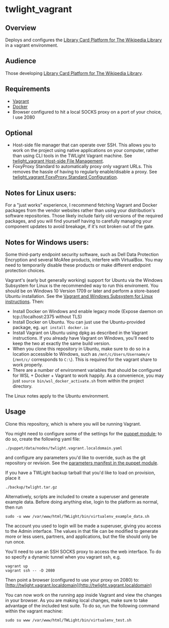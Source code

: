 # twlight_vagrant

## Overview

Deploys and configures the [Library Card Platform for The Wikipedia Library](https://github.com/WikipediaLibrary/TWLight) in a vagrant environment.

## Audience

Those developing [Library Card Platform for The Wikipedia Library](https://github.com/WikipediaLibrary/TWLight).

## Requirements
* [Vagrant](https://www.vagrantup.com/downloads.html)
* [Docker](https://www.docker.com/get-started)
* Browser configured to hit a local SOCKS proxy on a port of your choice, I use 2080

## Optional
* Host-side file manager that can operate over SSH. This allows you to work on the project using native applications on your computer, rather than using CLI tools in the TWLight Vagrant machine. See [twlight_vagrant Host-side File Management](docs/host_side_file_management.md).
* FoxyProxy Standard to automatically proxy only vagrant URLs. This removes the hassle of having to regularly enable/disable a proxy. See [twlight_vagrant FoxyProxy Standard Configuration](docs/foxyproxy.md).

## Notes for Linux users:

For a "just works" experience, I recommend fetching Vagrant and Docker packages from the vendor websites rather than using your distribution's software repositories. Those likely include fairly old versions of the required packages, and you will find yourself having to carefully managing your component updates to avoid breakage, if it's not broken out of the gate.

## Notes for Windows users:

Some third-party endpoint security software, such as Dell Data Protection Encryption and several McAfee products, interfere with VirtualBox. You may need to temporarily disable these products or make different endpoint protection choices. 

Vagrant's (early but generally working) support for Ubuntu via the Windows Subsystem for Linux is the recommended way to run this enviroment. You should be on Windows 10 Version 1709 or later and perform a store-based Ubuntu installation. See the [Vagrant and Windows Subsystem for Linux instructions](https://www.vagrantup.com/docs/other/wsl.html). Then:

 * Install Docker on Windows and enable legacy mode (Expose daemon on tcp://localhost:2375 without TLS)
 * Install Docker on Ubuntu. You can just use the Ubuntu-provided package, eg. `apt install docker.io`
 * Install Vagrant on Ubuntu using dpkg as described in the Vagrant instructions. If you already have Vagrant on Windows, you'll need to keep the two at exactly the same build version.
 * When you clone this repository in Ubuntu, make sure to do so in a location accessible to Windows, such as ``/mnt/c/Users/Username/v`` (``/mnt/c/`` corresponds to ``C:\``). This is required for the vagrant share to work properly.
 * There are a number of environment variables that should be configured for WSL + Docker + Vagrant to work happily. As a convenience, you may just ``source bin/wsl_docker_activate.sh`` from within the project directory.
 
The Linux notes apply to the Ubuntu environment.

## Usage

Clone this repository, which is where you will be running Vagrant.

You might need to configure some of the settings for the [puppet module](https://github.com/WikipediaLibrary/twlight_puppet); to do so, create the following yaml file:
```
./puppet/data/nodes/twlight.vagrant.localdomain.yaml
```
and configure any parameters you'd like to override, such as the git repository or revision. See the [parameters manifest in the puppet module](https://github.com/WikipediaLibrary/twlight_puppet/blob/master/manifests/params.pp).

If you have a TWLight backup tarball that you'd like to load on provision, place it

```
./backup/twlight.tar.gz
```

Alternatively, scripts are included to create a superuser and generate example data. Before doing anything else, login to the platform as normal, then run

```
sudo -u www /var/www/html/TWLight/bin/virtualenv_example_data.sh
```

The account you used to login will be made a superuser, giving you access to the Admin interface. The values in that file can be modified to generate more or less users, partners, and applications, but the file should only be run once.

You'll need to use an SSH SOCKS proxy to access the web interface.
To do so specify a dynamic tunnel when you vagrant ssh, e.g.
```
vagrant up
vagrant ssh -- -D 2080

```
Then point a browser (configured to use your proxy on 2080) to:
[http://twlight.vagrant.localdomain](http://twlight.vagrant.localdomain)

You can now work on the running app inside Vagrant and view the changes in your browser.
As you are making local changes, make sure to take advantage of the included test suite. To do so, run the following command within the vagrant machine:

```
sudo su www /var/www/html/TWLight/bin/virtualenv_test.sh
```
